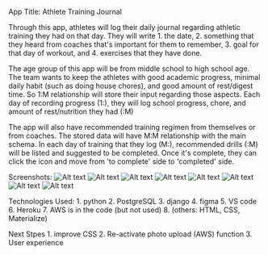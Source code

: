 App Title: Athlete Training Journal

Through this app, athletes will log their daily journal regarding athletic training they had on that day.
They will write 1. the date, 2. something that they heard from coaches that's important for them to remember, 3. goal for that day of workout, 
and 4. exercises that they have done.

The age group of this app will be from middle school to high school age. The team wants to keep the athletes with good academic progress,
minimal daily habit (such as doing house chores), and good amount of rest/digest time. So 1:M relationship will store their input regarding
those aspects. Each day of recording progress (1:), they will log school progress, chore, and amount of rest/nutrition they had (:M)

The app will also have recommended training regimen from themselves or from coaches. The stored data will have M:M relationship with the main
schema. In each day of training that they log (M:), recommended drills (:M) will be listed and suggested to be completed. Once it's complete,
they can click the icon and move from 'to complete' side to 'completed' side.

Screenshots:
    ![Alt text](static/images/create.png)
    ![Alt text](static/images/home.png)
    ![Alt text](static/images/index.png)
    ![Alt text](static/images/log_in.png)
    ![Alt text](static/imageg/sign_in.png)
    ![Alt text](static/images/M_M_index.png)
    ![Alt text](static/images/sign_in.png)
    ![Alt text](static/images/detail.png)
    


Technologies Used:
    1. python
    2. PostgreSQL
    3. django
    4. figma
    5. VS code
    6. Heroku
    7. AWS is in the code (but not used)
    8. (others: HTML, CSS, Materialize)

Next Stpes
    1. improve CSS
    2. Re-activate photo upload (AWS) function
    3. User experience


